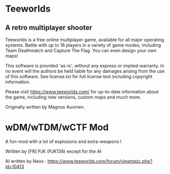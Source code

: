 Teeworlds
=========

A retro multiplayer shooter
---------------------------

Teeworlds is a free online multiplayer game, available for all major
operating systems. Battle with up to 16 players in a variety of game
modes, including Team Deathmatch and Capture The Flag. You can even
design your own maps!

This software is provided 'as-is', without any express or implied
warranty. In no event will the authors be held liable for any damages
arising from the use of this software. See license.txt for full license
text including copyright information.

Please visit https://www.teeworlds.com/ for up-to-date information about
the game, including new versions, custom maps and much more.

Originally written by Magnus Auvinen.

wDM/wTDM/wCTF Mod
=================

A fun-mod with a lot of explosions and extra-weapons !

Written by [FR] PJK (PJK136) except for the AI

AI written by Neox : https://www.teeworlds.com/forum/viewtopic.php?id=10413

